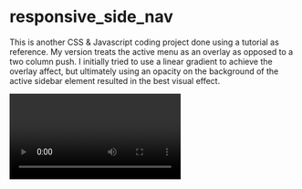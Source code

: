 # responsive_side_nav

This is another CSS & Javascript coding project done using a tutorial as reference. My version treats the active menu as an overlay as opposed to a two column push. I initially tried to use a linear gradient to achieve the overlay affect, but ultimately using an opacity on the background of the active sidebar element resulted in the best visual effect.

![Reference Video](/assets/images/rsb_use_vid.mov)
